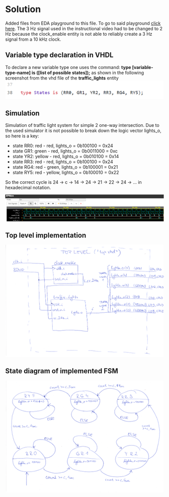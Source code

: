 # Solution
Added files from EDA playground to this file. To go  to said playground [click here](https://www.edaplayground.com/x/mFE).
The 3 Hz signal used in the instructional video had to be changed to 2 Hz because the clock_enable entity is not able to reliably create a 3 Hz signal from a 10 kHz clock.

## Variable type declaration in VHDL
To declare a new variable type one uses the command: **type [variable-type-name] is ([list of possible states]);** as shown in the following screenshot from the vhd file of the **traffic_lights** entity
![example](../../Images/08-example.PNG)
## Simulation
Simulation of traffic light system for simple 2 one-way intersection. Due to the used simulator it is not possible to break down the logic vector lights_o, so here is a key:
* state RR0: red - red, lights_o = 0b100100 = 0x24
* state GR1: green - red, lights_o = 0b0011000 = 0xc
* state YR2: yellow - red, lights_o = 0b010100 = 0x14
* state RR3: red - red, lights_o = 0b100100 = 0x24
* state RG4: red - green, lights_o = 0b100001 = 0x21
* state RY5: red - yellow, lights_o = 0b100010 = 0x22

So the correct cycle is 24 -> c -> 14 -> 24 -> 21 -> 22 -> 24 -> ... in hexadecimal notation.

![simul](../../Images/08-simul-traffic_lights.PNG)
## Top level implementation

![top](../../Images/08-top.png)

## State diagram of implemented FSM

![diagram](../../Images/08-diagram.png)
